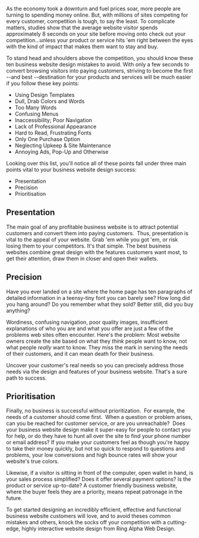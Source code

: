 
As the economy took a downturn and fuel prices soar, more people are
turning to spending money online. But, with millions of sites competing
for every customer, competition is tough, to say the least. To
complicate matters, studies show that the average website visitor spends
approximately 8 seconds on your site before moving onto check out your
competition…unless your product or service hits 'em right between the
eyes with the kind of impact that makes them want to stay and buy.

To stand head and shoulders above the competition, you should know these
ten business website design mistakes to avoid. With only a few seconds
to convert browsing visitors into paying customers, striving to become
the first --and best --destination for your products and services will
be much easier if you follow these key
points:

- Using Design Templates
- Dull, Drab Colors and Words
- Too Many Words
- Confusing Menus
- Inaccessibility; Poor Navigation
- Lack of Professional Appearance
- Hard to Read, Frustrating Fonts
- Only One Purchase Option
- Neglecting Upkeep & Site Maintenance
- Annoying Ads, Pop-Up and Otherwise

Looking over this list, you'll notice all of these points fall under
three main points vital to your business website design
success:

- Presentation
- Precision
- Prioritisation

## Presentation

The main goal of any profitable business website is to attract potential
customers and convert them into paying customers.  Thus, presentation is
vital to the appeal of your website. Grab 'em while you got 'em, or risk
losing them to your competitors. It's that simple. The best business
websites combine great design with the features customers want most, to
get their attention, draw them in closer and open their wallets.

## Precision

Have you ever landed on a site where the home page has ten paragraphs of
detailed information in a teensy-tiny font you can barely see? How long
did you hang around? Do you remember what they sold? Better still, did
you buy anything?

Wordiness, confusing navigation, poor quality images, insufficient
explanations of who you are and what you offer are just a few of the
problems web sites often encounter. Here's the
problem: Most website owners create the site based on what they *think* people want to know, not what people *really* want to know. They miss the mark in serving the needs of their customers, and it can mean death for their business.

Uncover your customer's real needs so you can precisely address those
needs via the design and features of your business website. That's a
sure path to success.

## Prioritisation

Finally, no business is successful without prioritization.  For example,
the needs of a customer should come first.  When a question or problem
arises, can you be reached for customer service, or are you
unreachable?  Does your business website design make it super-easy for
people to contact you for help, or do they have to hunt all over the
site to find your phone number or email address? If you make your
customers feel as though you're happy to take their money quickly, but
not so quick to respond to questions and problems, your low conversions
and high bounce rates will show your website's true colors.

Likewise, if a visitor is sitting in front of the computer, open wallet
in hand, is your sales process simplified? Does it offer several payment
options? Is the product or service up-to-date? A customer friendly
business website, where the buyer feels they are a priority, means
repeat patronage in the future.

To get started designing an incredibly efficient, effective and
functional business website customers will love, and to avoid theses
common mistakes and others, knock the socks off your competition with a
cutting-edge, highly interactive website design from Ring Alpha Web
Design.
